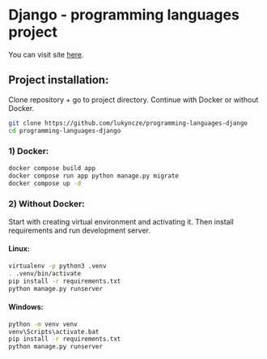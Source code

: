 # Django - programming languages project

You can visit site [here](https://lukyncze-programming-languages-django.netlify.app/).

## Project installation:

Clone repository + go to project directory. Continue with Docker or without Docker.

```sh
git clone https://github.com/lukyncze/programming-languages-django
cd programming-languages-django
```

### 1) Docker:

```sh
docker compose build app
docker compose run app python manage.py migrate
docker compose up -d
```

### 2) Without Docker:

Start with creating virtual environment and activating it. Then install requirements and run development server.

#### Linux:

```sh
virtualenv -p python3 .venv
. .venv/bin/activate
pip install -r requirements.txt
python manage.py runserver
```

#### Windows:

```sh
python -m venv venv
venv\Scripts\activate.bat
pip install -r requirements.txt
python manage.py runserver
```

